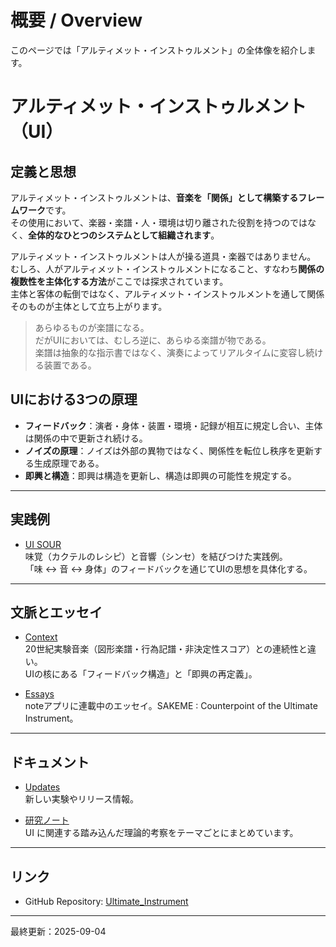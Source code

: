 # 概要 / Overview

このページでは「アルティメット・インストゥルメント」の全体像を紹介します。


# アルティメット・インストゥルメント（UI）

## 定義と思想

アルティメット・インストゥルメントは、**音楽を「関係」として構築するフレームワーク**です。  
その使用において、楽器・楽譜・人・環境は切り離された役割を持つのではなく、**全体的なひとつのシステムとして組織されます**。  

アルティメット・インストゥルメントは人が操る道具・楽器ではありません。  
むしろ、人がアルティメット・インストゥルメントになること、すなわち**関係の複数性を主体化する方法**がここでは探求されています。  
主体と客体の転倒ではなく、アルティメット・インストゥルメントを通して関係そのものが主体として立ち上がります。  

> あらゆるものが楽譜になる。  
> だがUIにおいては、むしろ逆に、あらゆる楽譜が物である。  
> 楽譜は抽象的な指示書ではなく、演奏によってリアルタイムに変容し続ける装置である。  

## UIにおける3つの原理
- **フィードバック**：演者・身体・装置・環境・記録が相互に規定し合い、主体は関係の中で更新され続ける。
- **ノイズの原理**：ノイズは外部の異物ではなく、関係性を転位し秩序を更新する生成原理である。
- **即興と構造**：即興は構造を更新し、構造は即興の可能性を規定する。

---

## 実践例

- [UI SOUR](ui_sour/index.md)  
  味覚（カクテルのレシピ）と音響（シンセ）を結びつけた実践例。  
  「味 ↔ 音 ↔ 身体」のフィードバックを通じてUIの思想を具体化する。  

---

## 文脈とエッセイ

- [Context](context.md)  
  20世紀実験音楽（図形楽譜・行為記譜・非決定性スコア）との連続性と違い。  
  UIの核にある「フィードバック構造」と「即興の再定義」。  

- [Essays](https://note.com/arttkg/m/m7d6e093a18c1)  
  noteアプリに連載中のエッセイ。SAKEME : Counterpoint of the Ultimate Instrument。

---

## ドキュメント

- [Updates](updates.md)  
  新しい実験やリリース情報。

- [研究ノート](studies/index.md)  
  UI に関連する踏み込んだ理論的考察をテーマごとにまとめています。 

---

## リンク

- GitHub Repository: [Ultimate_Instrument](https://github.com/Metal-Machine-Music-Kobo/Ultimate_Instrument.github.io)


---

最終更新：2025-09-04
